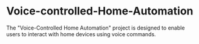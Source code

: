 # Voice-controlled-Home-Automation
The "Voice-Controlled Home Automation" project is designed to enable users to interact with home devices using voice commands.
